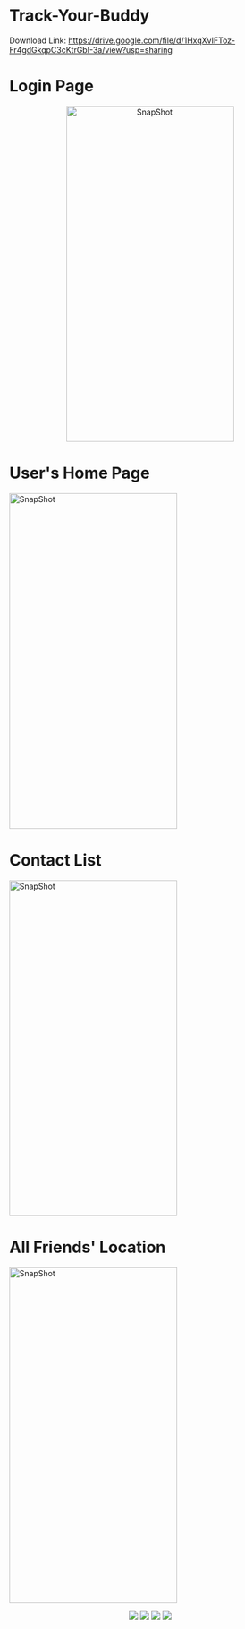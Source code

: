 # Track-Your-Buddy

Download Link: https://drive.google.com/file/d/1HxqXvIFToz-Fr4gdGkqpC3cKtrGbI-3a/view?usp=sharing

<h1> Login Page </h1>  

<center><img src="images/login.jpg" alt="SnapShot" width="300" height="600"></center>  


<h1> User's Home Page </h1>  

  
<img src="images/user's_location.jpg" alt="SnapShot" width="300" height="600">

  
<h1> Contact List </h1>
  
<img src="images/user's_contact.jpg" alt="SnapShot" width="300" height="600">

   
<h1> All Friends' Location </h1>

  
<img src="images/all_friends_location.jpg" alt="SnapShot" width="300" height="600">

<p align="center">
  <img src="images/login.jpg" />
  <img src="images/user's_location.jpg" />
  <img src="images/user's_contact.jpg" />
  <img src="images/all_friends_location.jpg" />
</p>
